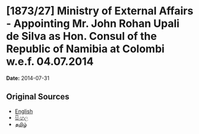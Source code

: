 # [1873/27] Ministry of External Affairs - Appointing Mr. John Rohan Upali de Silva as Hon. Consul of the Republic of Namibia at Colombi w.e.f. 04.07.2014

**Date:** 2014-07-31

## Original Sources

- [English](https://documents.gov.lk/view/extra-gazettes/2014/7/1873-27_E.pdf)
- [සිංහල](https://documents.gov.lk/view/extra-gazettes/2014/7/1873-27_S.pdf)
- [தமிழ்](https://documents.gov.lk/view/extra-gazettes/2014/7/1873-27_T.pdf)
